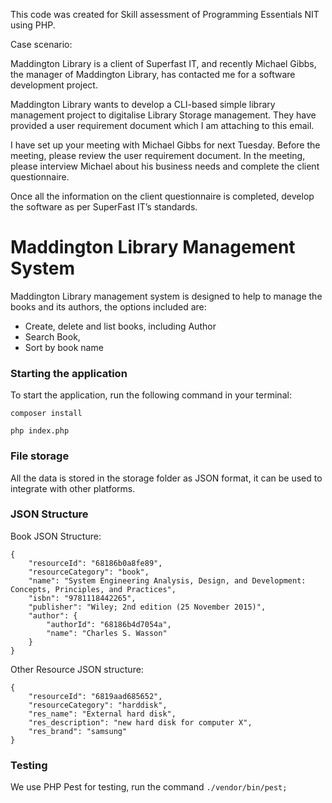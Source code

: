 This code was created for Skill assessment of Programming Essentials NIT using PHP.

Case scenario:

Maddington Library is a client of Superfast IT, and recently Michael Gibbs, the manager of Maddington Library, has contacted me for a software development project.

Maddington Library wants to develop a CLI-based simple library management project to digitalise Library Storage management. They have provided a user requirement document which I am attaching to this email.

I have set up your meeting with Michael Gibbs for next Tuesday. Before the meeting, please review the user requirement document. In the meeting, please interview Michael about his business needs and complete the client questionnaire.

Once all the information on the client questionnaire is completed, develop the software as per SuperFast IT’s standards.

# Maddington Library Management System

Maddington Library management system is designed to help to manage the books and its authors, the options included are:

- Create, delete and list books, including Author
- Search Book, 
- Sort by book name

### Starting the application

To start the application, run the following command in your terminal:

`composer install`

`php index.php`

### File storage

All the data is stored in the storage folder as JSON format, it can be used to integrate with other platforms.

### JSON Structure

Book JSON Structure:

```
{
    "resourceId": "68186b0a8fe89",
    "resourceCategory": "book",
    "name": "System Engineering Analysis, Design, and Development: Concepts, Principles, and Practices",
    "isbn": "9781118442265",
    "publisher": "Wiley; 2nd edition (25 November 2015)",
    "author": {
        "authorId": "68186b4d7054a",
        "name": "Charles S. Wasson"
    }
}
```

Other Resource JSON structure:

```
{
    "resourceId": "6819aad685652",
    "resourceCategory": "harddisk",
    "res_name": "External hard disk",
    "res_description": "new hard disk for computer X",
    "res_brand": "samsung"
}
```

### Testing

We use PHP Pest for testing, run the command `./vendor/bin/pest;`